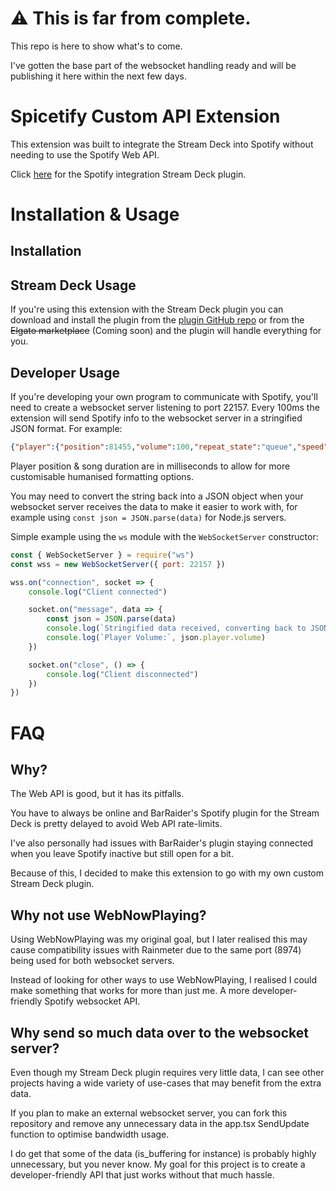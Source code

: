 # ⚠️ This is far from complete.
This repo is here to show what's to come.

I've gotten the base part of the websocket handling ready and will be publishing it here within the next few days.

# Spicetify Custom API Extension
This extension was built to integrate the Stream Deck into Spotify without needing to use the Spotify Web API.

Click [here](https://github.com/TomH5634142b7/Spotify-Integration-Stream-Deck-Plugin) for the Spotify integration Stream Deck plugin.

# Installation & Usage
## Installation

## Stream Deck Usage
If you're using this extension with the Stream Deck plugin you can download and install the plugin from the [plugin GitHub repo](https://github.com/TomH5634142b7/Spotify-Integration-Stream-Deck-Plugin) or from the ~~Elgato marketplace~~ (Coming soon) and the plugin will handle everything for you.

## Developer Usage
If you're developing your own program to communicate with Spotify, you'll need to create a websocket server listening to port 22157. Every 100ms the extension will send Spotify info to the websocket server in a stringified JSON format.
For example:
```json
{"player":{"position":81455,"volume":100,"repeat_state":"queue","speed":1,"is_muted":false,"is_shuffling":false,"is_playing":true,"is_buffering":false,"has_context":true,"context_uri":"spotify:playlist:6iLF2D9RrXpqClDhzYoOi1","entity_uri":"spotify:playlist:6iLF2D9RrXpqClDhzYoOi1"},"track":{"name":"Werewolves of Armenia","duration":235000,"album":{"name":"Bible of the Beast","images":{"standard":{"url":"https://o.scdn.co/image/ab67616d00001e0255a21bacb7082eff509ed279","uri":"spotify:image:ab67616d00001e0255a21bacb7082eff509ed279"},"small":{"url":"https://o.scdn.co/image/ab67616d0000485155a21bacb7082eff509ed279","uri":"spotify:image:ab67616d0000485155a21bacb7082eff509ed279"},"large":{"url":"https://o.scdn.co/image/ab67616d0000b27355a21bacb7082eff509ed279","uri":"spotify:image:ab67616d0000b27355a21bacb7082eff509ed279"},"xlarge":{"url":"https://o.scdn.co/image/ab67616d0000b27355a21bacb7082eff509ed279","uri":"spotify:image:ab67616d0000b27355a21bacb7082eff509ed279"}},"track_count":12,"url":"https://open.spotify.com/album/4egeysZOnAE5nE4WKvnmYk","uri":"spotify:album:4egeysZOnAE5nE4WKvnmYk"},"marked_for_download":true,"popularity":45,"album_track_index":7,"artists":[{"name":"Powerwolf","url":"https://open.spotify.com/artist/5HFkc3t0HYETL4JeEbDB1v","uri":"spotify:artist:5HFkc3t0HYETL4JeEbDB1v"}],"url":"https://open.spotify.com/track/13htaEMCCLphNfJbXIYz3t","uri":"spotify:track:13htaEMCCLphNfJbXIYz3t","playlist_track_index":245,"is_liked":false,"is_19_plus_only":false,"is_explicit":false,"is_local":false,"has_lyrics":true,"images":{"standard":{"url":"https://o.scdn.co/image/ab67616d00001e0255a21bacb7082eff509ed279","uri":"spotify:image:ab67616d00001e0255a21bacb7082eff509ed279"},"small":{"url":"https://o.scdn.co/image/ab67616d0000485155a21bacb7082eff509ed279","uri":"spotify:image:ab67616d0000485155a21bacb7082eff509ed279"},"large":{"url":"https://o.scdn.co/image/ab67616d0000b27355a21bacb7082eff509ed279","uri":"spotify:image:ab67616d0000b27355a21bacb7082eff509ed279"},"xlarge":{"url":"https://o.scdn.co/image/ab67616d0000b27355a21bacb7082eff509ed279","uri":"spotify:image:ab67616d0000b27355a21bacb7082eff509ed279"}},"media_type":"audio","provider":"context","type":"track"}}
```
Player position & song duration are in milliseconds to allow for more customisable humanised formatting options.

You may need to convert the string back into a JSON object when your websocket server receives the data to make it easier to work with, for example using `const json = JSON.parse(data)` for Node.js servers.

Simple example using the `ws` module with the `WebSocketServer` constructor:
```js
const { WebSocketServer } = require("ws")
const wss = new WebSocketServer({ port: 22157 })

wss.on("connection", socket => {
    console.log("Client connected")

    socket.on("message", data => {
        const json = JSON.parse(data)
        console.log(`Stringified data received, converting back to JSON:`, json)
        console.log(`Player Volume:`, json.player.volume)
    })

    socket.on("close", () => {
        console.log("Client disconnected")
    })
})
```

# FAQ
## Why?
The Web API is good, but it has its pitfalls.

You have to always be online and BarRaider's Spotify plugin for the Stream Deck is pretty delayed to avoid Web API rate-limits.

I've also personally had issues with BarRaider's plugin staying connected when you leave Spotify inactive but still open for a bit.

Because of this, I decided to make this extension to go with my own custom Stream Deck plugin.

## Why not use WebNowPlaying?
Using WebNowPlaying was my original goal, but I later realised this may cause compatibility issues with Rainmeter due to the same port (8974) being used for both websocket servers.

Instead of looking for other ways to use WebNowPlaying, I realised I could make something that works for more than just me. A more developer-friendly Spotify websocket API.

## Why send so much data over to the websocket server?
Even though my Stream Deck plugin requires very little data, I can see other projects having a wide variety of use-cases that may benefit from the extra data.

If you plan to make an external websocket server, you can fork this repository and remove any unnecessary data in the app.tsx SendUpdate function to optimise bandwidth usage.

I do get that some of the data (is_buffering for instance) is probably highly unnecessary, but you never know. My goal for this project is to create a developer-friendly API that just works without that much hassle.
